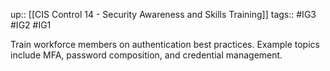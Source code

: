 up:: [[CIS Control 14 - Security Awareness and Skills Training]]
tags:: #IG3 #IG2 #IG1

Train workforce members on authentication best practices. Example topics include MFA, password composition, and credential management.